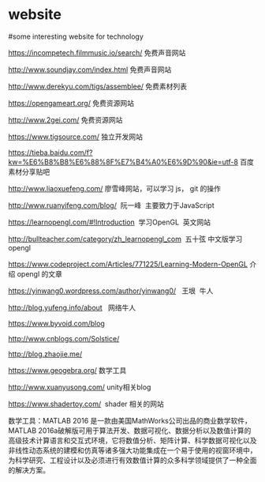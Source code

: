 # website
#some interesting website for technology

https://incompetech.filmmusic.io/search/  免费声音网站

http://www.soundjay.com/index.html   免费声音网站

http://www.derekyu.com/tigs/assemblee/  免费素材列表

https://opengameart.org/  免费资源网站

http://www.2gei.com/    免费资源网站

https://www.tigsource.com/   独立开发网站

https://tieba.baidu.com/f?kw=%E6%B8%B8%E6%88%8F%E7%B4%A0%E6%9D%90&ie=utf-8  百度素材分享贴吧

http://www.liaoxuefeng.com/     廖雪峰网站，可以学习 js， git 的操作

http://www.ruanyifeng.com/blog/  阮一峰  主要致力于JavaScript

https://learnopengl.com/#!Introduction  学习OpenGL  英文网站

http://bullteacher.com/category/zh_learnopengl_com  五十弦 中文版学习opengl

https://www.codeproject.com/Articles/771225/Learning-Modern-OpenGL 介绍 opengl 的文章

https://yinwang0.wordpress.com/author/yinwang0/   王垠  牛人

http://blog.yufeng.info/about   网络牛人

https://www.byvoid.com/blog

http://www.cnblogs.com/Solstice/

http://blog.zhaojie.me/

https://www.geogebra.org/ 数学工具

http://www.xuanyusong.com/ unity相关blog

https://www.shadertoy.com/  shader 相关的网站

数学工具：MATLAB 2016 是一款由美国MathWorks公司出品的商业数学软件，MATLAB 2016a破解版可用于算法开发、数据可视化、数据分析以及数值计算的高级技术计算语言和交互式环境，它将数值分析、矩阵计算、科学数据可视化以及非线性动态系统的建模和仿真等诸多强大功能集成在一个易于使用的视窗环境中，为科学研究、工程设计以及必须进行有效数值计算的众多科学领域提供了一种全面的解决方案。
